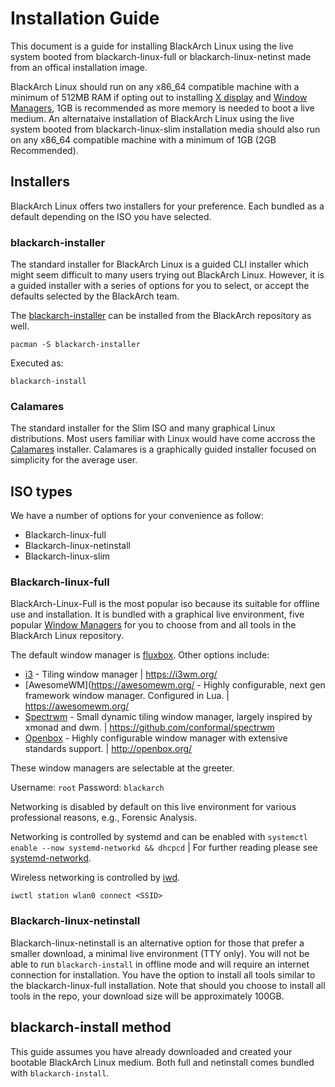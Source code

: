 # Installation Guide

This document is a guide for installing BlackArch Linux using the live system booted from blackarch-linux-full or blackarch-linux-netinst made from an offical installation image. 

BlackArch Linux should run on any x86_64 compatible machine with a minimum of 512MB RAM if opting out to installing [X display](https://wiki.archlinux.org/title/Xorg) and [Window Managers](https://wiki.archlinux.org/title/Window_manager), 1GB is recommended as more memory is needed to boot a live medium. An alternataive installation of BlackArch Linux using the live system booted from blackarch-linux-slim installation media should also run on any x86_64 compatible machine with a minimum of 1GB (2GB Recommended).

## Installers
BlackArch Linux offers two installers for your preference. Each bundled as a default depending on the ISO you have selected.

### blackarch-installer

The standard installer for BlackArch Linux is a guided CLI installer which might seem difficult to many users trying out BlackArch Linux. However, it is a guided installer with a series of options for you to select, or accept the defaults selected by the BlackArch team.

The [blackarch-installer](https://github.com/BlackArch/blackarch-installer) can be installed from the BlackArch repository as well.
```
pacman -S blackarch-installer
```
Executed as:
```
blackarch-install
```

### Calamares

The standard installer for the Slim ISO and many graphical Linux distributions. Most users familiar with Linux would have come accross the [Calamares](https://github.com/BlackArch/blackarch-config-calamares) installer. Calamares is a graphically guided installer focused on simplicity for the average user. 

## ISO types

We have a number of options for your convenience as follow:
- Blackarch-linux-full
- Blackarch-linux-netinstall
- Blackarch-linux-slim

### Blackarch-linux-full

BlackArch-Linux-Full is the most popular iso because its suitable for offline use and installation. It is bundled with a graphical live environment, five popular [Window Managers](https://wiki.archlinux.org/title/Window_manager) for you to choose from and all tools in the BlackArch Linux repository. 

The default window manager is [fluxbox](http://fluxbox.org/).
Other options include:
- [i3](https://i3wm.org/) - Tiling window manager | https://i3wm.org/
- [AwesomeWM](https://awesomewm.org/ - Highly configurable, next gen framework window manager. Configured in Lua. | https://awesomewm.org/
- [Spectrwm](https://github.com/conformal/spectrwm) - Small dynamic tiling window manager, largely inspired by xmonad and dwm. | https://github.com/conformal/spectrwm
- [Openbox](http://openbox.org/) - Highly configurable window manager with extensive standards support. | http://openbox.org/

These window managers are selectable at the greeter.

Username: `root`
Password: `blackarch`

Networking is disabled by default on this live environment for various professional reasons, e.g., Forensic Analysis.

Networking is controlled by systemd and can be enabled with `systemctl enable --now systemd-networkd && dhcpcd` | For further reading please see [systemd-networkd](https://wiki.archlinux.org/title/Systemd-networkd).

Wireless networking is controlled by [iwd](https://wiki.archlinux.org/title/Iwd).
```
iwctl station wlan0 connect <SSID>
```

### Blackarch-linux-netinstall

Blackarch-linux-netinstall is an alternative option for those that prefer a smaller download, a minimal live environment (TTY only). You will not be able to run `blackarch-install` in offline mode and will require an internet connection for installation. You have the option to install all tools similar to the blackarch-linux-full installation. Note that should you choose to install all tools in the repo, your download size will be approximately 100GB.

## blackarch-install method

This guide assumes you have already downloaded and created your bootable BlackArch Linux medium. Both full and netinstall comes bundled with `blackarch-install`.

